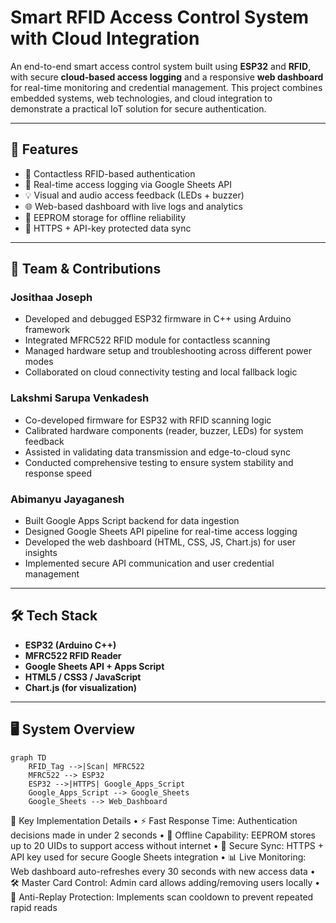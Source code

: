 # Smart RFID Access Control System with Cloud Integration

An end-to-end smart access control system built using **ESP32** and **RFID**, with secure **cloud-based access logging** and a responsive **web dashboard** for real-time monitoring and credential management. This project combines embedded systems, web technologies, and cloud integration to demonstrate a practical IoT solution for secure authentication.

---

## 🚀 Features

- 🔐 Contactless RFID-based authentication
- 📡 Real-time access logging via Google Sheets API
- 💡 Visual and audio access feedback (LEDs + buzzer)
- 🌐 Web-based dashboard with live logs and analytics
- 💾 EEPROM storage for offline reliability
- 🔐 HTTPS + API-key protected data sync

---

## 👥 Team & Contributions

### **Josithaa Joseph**

- Developed and debugged ESP32 firmware in C++ using Arduino framework
- Integrated MFRC522 RFID module for contactless scanning
- Managed hardware setup and troubleshooting across different power modes
- Collaborated on cloud connectivity testing and local fallback logic

### **Lakshmi Sarupa Venkadesh**

- Co-developed firmware for ESP32 with RFID scanning logic
- Calibrated hardware components (reader, buzzer, LEDs) for system feedback
- Assisted in validating data transmission and edge-to-cloud sync
- Conducted comprehensive testing to ensure system stability and response speed

### **Abimanyu Jayaganesh**

- Built Google Apps Script backend for data ingestion
- Designed Google Sheets API pipeline for real-time access logging
- Developed the web dashboard (HTML, CSS, JS, Chart.js) for user insights
- Implemented secure API communication and user credential management

---

## 🛠 Tech Stack

- **ESP32 (Arduino C++)**
- **MFRC522 RFID Reader**
- **Google Sheets API + Apps Script**
- **HTML5 / CSS3 / JavaScript**
- **Chart.js (for visualization)**

---

## 🖥️ System Overview

```mermaid
graph TD
    RFID_Tag -->|Scan| MFRC522
    MFRC522 --> ESP32
    ESP32 -->|HTTPS| Google_Apps_Script
    Google_Apps_Script --> Google_Sheets
    Google_Sheets --> Web_Dashboard
```

🧪 Key Implementation Details
• ⚡ Fast Response Time: Authentication decisions made in under 2 seconds
• 💾 Offline Capability: EEPROM stores up to 20 UIDs to support access without internet
• 🔐 Secure Sync: HTTPS + API key used for secure Google Sheets integration
• 📊 Live Monitoring: Web dashboard auto-refreshes every 30 seconds with new access data
• 🛠 Master Card Control: Admin card allows adding/removing users locally
• 🚫 Anti-Replay Protection: Implements scan cooldown to prevent repeated rapid reads
